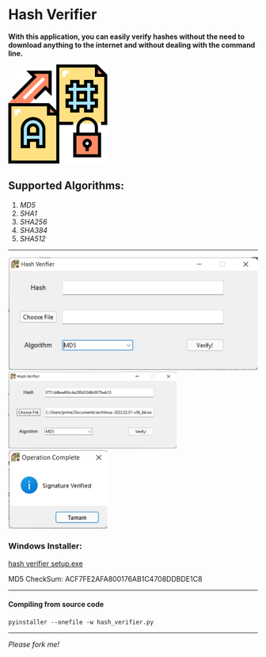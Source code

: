 
# Hash Verifier

**With this application, you can easily verify hashes without the need to download anything to the internet and without dealing with the command line.**

<img src="photo/logo.png" width="200">

## Supported Algorithms:

1. _MD5_
2. _SHA1_
3. _SHA256_
3. _SHA384_
5. _SHA512_

***
<img src="photo/app.png" width="600">
<img src="photo/app2.png" width="340">
<img src="photo/verified.png" width="200">

### Windows Installer:

<a href="https://github.com/ne0-jamm3r/Hash-Verifier/raw/main/hash%20verifier%20setup.exe">hash verifier setup.exe</a>

MD5 CheckSum: ACF7FE2AFA800176AB1C4708DDBDE1C8

---
#### Compiling from source code
```
pyinstaller --onefile -w hash_verifier.py
```
***
_Please fork me!_






